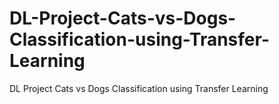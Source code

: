 # DL-Project-Cats-vs-Dogs-Classification-using-Transfer-Learning
DL Project Cats vs Dogs Classification using Transfer Learning

